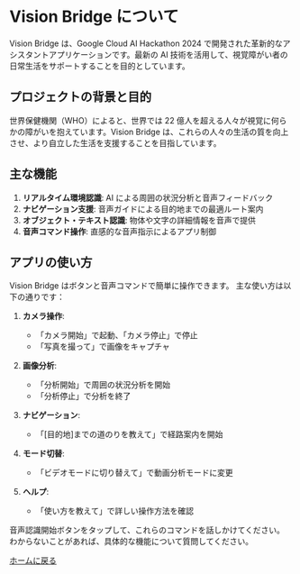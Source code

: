 # Vision Bridge について

Vision Bridge は、Google Cloud AI Hackathon 2024 で開発された革新的なアシスタントアプリケーションです。最新の AI 技術を活用して、視覚障がい者の日常生活をサポートすることを目的としています。

## プロジェクトの背景と目的

世界保健機関（WHO）によると、世界では 22 億人を超える人々が視覚に何らかの障がいを抱えています。Vision Bridge は、これらの人々の生活の質を向上させ、より自立した生活を支援することを目指しています。

## 主な機能

1. **リアルタイム環境認識**: AI による周囲の状況分析と音声フィードバック
2. **ナビゲーション支援**: 音声ガイドによる目的地までの最適ルート案内
3. **オブジェクト・テキスト認識**: 物体や文字の詳細情報を音声で提供
4. **音声コマンド操作**: 直感的な音声指示によるアプリ制御

## アプリの使い方

Vision Bridge はボタンと音声コマンドで簡単に操作できます。
主な使い方は以下の通りです：

1. **カメラ操作**:

   - 「カメラ開始」で起動、「カメラ停止」で停止
   - 「写真を撮って」で画像をキャプチャ

2. **画像分析**:

   - 「分析開始」で周囲の状況分析を開始
   - 「分析停止」で分析を終了

3. **ナビゲーション**:

   - 「[目的地]までの道のりを教えて」で経路案内を開始

4. **モード切替**:

   - 「ビデオモードに切り替えて」で動画分析モードに変更

5. **ヘルプ**:
   - 「使い方を教えて」で詳しい操作方法を確認

音声認識開始ボタンをタップして、これらのコマンドを話しかけてください。
わからないことがあれば、具体的な機能について質問してください。

[ホームに戻る](/)
